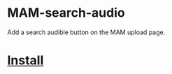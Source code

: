 # MAM-search-audio

Add a search audible button on the MAM upload page.

# [Install](https://raw.githubusercontent.com/theothersophie/MAM-search-audio/main/search_audible.js)
